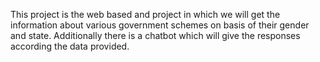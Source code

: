 This project is the web based and project in which we will get the information about various government schemes on basis of their gender and state. Additionally there is a chatbot which will give the responses according the data provided.
